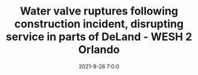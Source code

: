 ---
"title": "Water valve ruptures following construction incident, disrupting service in parts of DeLand - WESH 2 Orlando"
"date": "2021-8-26 7:0:0"
"feed_name": "GOOGLENEWSCONSTRUCTION"
"feed_website": "https://news.google.com/search?q=construction%2Bincident&hl=en-US&gl=US&ceid=US:en"
"feed_rss": "https://news.google.com/rss/search?q=construction%2Bincident&hl=en-US&gl=US&ceid=US:en"
"link": "https://www.wesh.com/article/update-on-water-outage-affecting-northwest-deland/37407167"
"file": "_posts/2021-1-1-6dfb8b25696f600973ff34e22173c19fdb471343.md"
"accident": "1"
"drilling": "1"
---